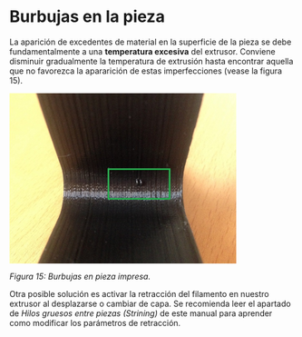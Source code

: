 # Burbujas en la pieza

La aparición de excedentes de material en la superficie de la pieza se debe fundamentalmente a una **temperatura excesiva** del extrusor. Conviene disminuir gradualmente la temperatura de extrusión hasta encontrar aquella que no favorezca la apararición de estas imperfecciones (vease la figura 15).

<img src="bur.jpg" alt="bur" height="300" width="400" align="middle">

*Figura 15: Burbujas en pieza impresa.*

Otra posible solución es activar la retracción del filamento en nuestro extrusor al desplazarse o cambiar de capa. Se recomienda leer el apartado de *Hilos gruesos entre piezas (Strining)* de este manual para aprender como modificar los parámetros de retracción.
